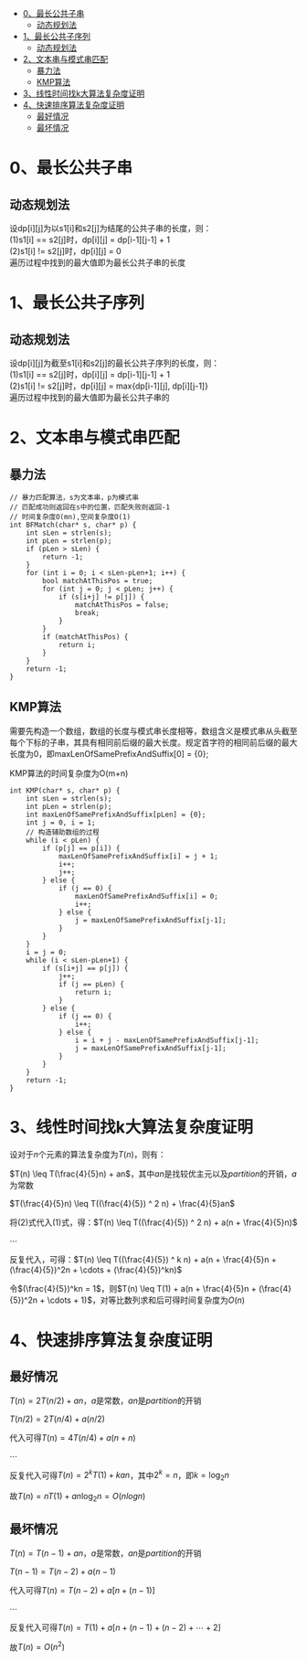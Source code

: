 - [0、最长公共子串](#0最长公共子串)
  - [动态规划法](#动态规划法)
- [1、最长公共子序列](#1最长公共子序列)
  - [动态规划法](#动态规划法-1)
- [2、文本串与模式串匹配](#2文本串与模式串匹配)
  - [暴力法](#暴力法)
  - [KMP算法](#kmp算法)
- [3、线性时间找k大算法复杂度证明](#3线性时间找k大算法复杂度证明)
- [4、快速排序算法复杂度证明](#4快速排序算法复杂度证明)
  - [最好情况](#最好情况)
  - [最坏情况](#最坏情况)
# 0、最长公共子串
## 动态规划法
设dp[i][j]为以s1[i]和s2[j]为结尾的公共子串的长度，则：  
(1)s1[i] == s2[j]时，dp[i][j] = dp[i-1][j-1] + 1  
(2)s1[i] != s2[j]时，dp[i][j] = 0  
遍历过程中找到的最大值即为最长公共子串的长度

# 1、最长公共子序列
## 动态规划法
设dp[i][j]为截至s1[i]和s2[j]的最长公共子序列的长度，则：  
(1)s1[i] == s2[j]时，dp[i][j] = dp[i-1][j-1] + 1  
(2)s1[i] != s2[j]时，dp[i][j] = max{dp[i-1][j], dp[i][j-1]}  
遍历过程中找到的最大值即为最长公共子串的

# 2、文本串与模式串匹配
## 暴力法
```
// 暴力匹配算法，s为文本串，p为模式串
// 匹配成功则返回在s中的位置，匹配失败则返回-1
// 时间复杂度O(mn),空间复杂度O(1)
int BFMatch(char* s, char* p) {
    int sLen = strlen(s);
    int pLen = strlen(p);
    if (pLen > sLen) {
        return -1;
    }
    for (int i = 0; i < sLen-pLen+1; i++) {
        bool matchAtThisPos = true;
        for (int j = 0; j < pLen; j++) {
            if (s[i+j] != p[j]) {
                matchAtThisPos = false;
                break;
            }
        }
        if (matchAtThisPos) {
            return i;
        }
    }
    return -1;
}
```
## KMP算法
需要先构造一个数组，数组的长度与模式串长度相等，数组含义是模式串从头截至每个下标的子串，其具有相同前后缀的最大长度。规定首字符的相同前后缀的最大长度为0，即maxLenOfSamePrefixAndSuffix[0] = {0};

KMP算法的时间复杂度为O(m+n)
```
int KMP(char* s, char* p) {
    int sLen = strlen(s);
    int pLen = strlen(p);
    int maxLenOfSamePrefixAndSuffix[pLen] = {0};
    int j = 0, i = 1;
    // 构造辅助数组的过程
    while (i < pLen) {
        if (p[j] == p[i]) {
            maxLenOfSamePrefixAndSuffix[i] = j + 1;
            i++;
            j++;
        } else {
            if (j == 0) {
                maxLenOfSamePrefixAndSuffix[i] = 0;
                i++;
            } else {
                j = maxLenOfSamePrefixAndSuffix[j-1];
            }
        }
    }
    i = j = 0;
    while (i < sLen-pLen+1) {
        if (s[i+j] == p[j]) {
            j++;
            if (j == pLen) {
                return i;
            }
        } else {
            if (j == 0) {
                i++;
            } else {
                i = i + j - maxLenOfSamePrefixAndSuffix[j-1];
                j = maxLenOfSamePrefixAndSuffix[j-1];
            }
        }
    }
    return -1;
}
```

# 3、线性时间找k大算法复杂度证明
设对于$n$个元素的算法复杂度为$T(n)$，则有：

$T(n) \leq T(\frac{4}{5}n) + an$，其中$an$是找较优主元以及$partition$的开销，$a$为常数

$T(\frac{4}{5}n) \leq T((\frac{4}{5}) ^ 2 n) + \frac{4}{5}an$

将$(2)$式代入$(1)$式，得：$T(n) \leq T((\frac{4}{5}) ^ 2 n) + a(n + \frac{4}{5}n)$

$\cdots$

反复代入，可得：$T(n) \leq T((\frac{4}{5}) ^ k n) + a(n + \frac{4}{5}n + (\frac{4}{5})^2n + \cdots + (\frac{4}{5})^kn)$

令$(\frac{4}{5})^kn = 1$，则$T(n) \leq T(1) + a(n + \frac{4}{5}n + (\frac{4}{5})^2n + \cdots + 1)$，对等比数列求和后可得时间复杂度为$O(n)$

# 4、快速排序算法复杂度证明
## 最好情况
$T(n) = 2T(n/2) + an$，$a$是常数，$an$是$partition$的开销

$T(n/2) = 2T(n/4) + a(n/2)$

代入可得$T(n) = 4T(n/4) + a(n + n)$

$\cdots$

反复代入可得$T(n) = 2^kT(1) + kan$，其中$2^k = n$，即$k = \log_2{n}$

故$T(n) = nT(1) + an\log_2{n} = O(nlogn)$

## 最坏情况
$T(n) = T(n-1) + an$，$a$是常数，$an$是$partition$的开销

$T(n-1) = T(n-2) + a(n-1)$

代入可得$T(n) = T(n-2) + a[n + (n-1)]$

$\cdots$

反复代入可得$T(n) = T(1) + a[n + (n-1) + (n-2) + \cdots + 2]$

故$T(n) = O(n^2)$